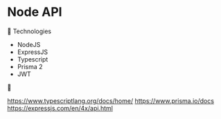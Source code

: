 # Node API

:rocket: Technologies

- NodeJS
- ExpressJS
- Typescript
- Prisma 2
- JWT

:blue_book:

https://www.typescriptlang.org/docs/home/
https://www.prisma.io/docs
https://expressjs.com/en/4x/api.html